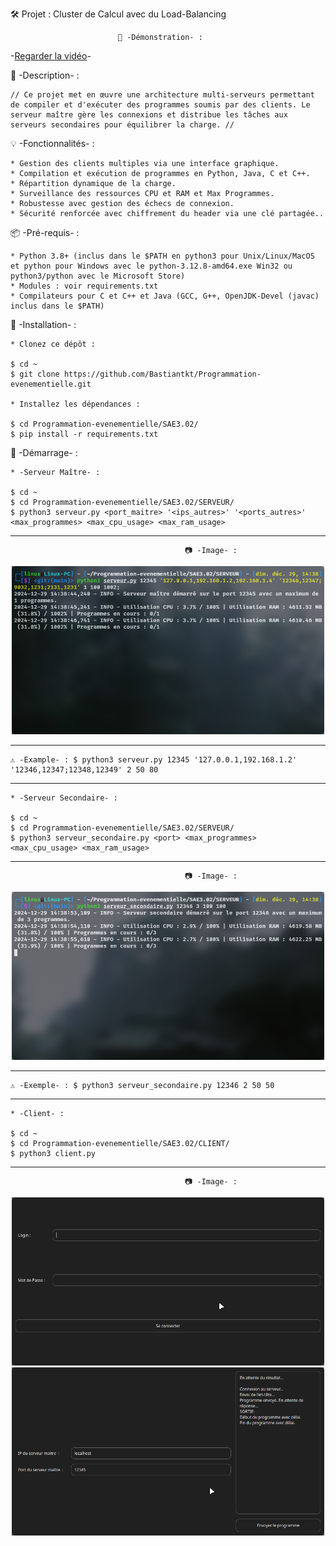 🛠️ Projet : Cluster de Calcul avec du Load-Balancing

							🎥 -Démonstration- : 
	
 -[Regarder la vidéo](https://drive.google.com/file/d/1bKXcfdShKR9zl6xLlGAzUsQhfO8umSdE/preview)-
	

📜 -Description- :

	// Ce projet met en œuvre une architecture multi-serveurs permettant de compiler et d'exécuter des programmes soumis par des clients. Le serveur maître gère les connexions et distribue les tâches aux serveurs secondaires pour équilibrer la charge. //

💡 -Fonctionnalités- :

	* Gestion des clients multiples via une interface graphique.
	* Compilation et exécution de programmes en Python, Java, C et C++.
	* Répartition dynamique de la charge.
	* Surveillance des ressources CPU et RAM et Max Programmes.
	* Robustesse avec gestion des échecs de connexion.
	* Sécurité renforcée avec chiffrement du header via une clé partagée..

📦 -Pré-requis- :

	* Python 3.8+ (inclus dans le $PATH en python3 pour Unix/Linux/MacOS et python pour Windows avec le python-3.12.8-amd64.exe Win32 ou python3/python avec le Microsoft Store)
	* Modules : voir requirements.txt
	* Compilateurs pour C et C++ et Java (GCC, G++, OpenJDK-Devel (javac) inclus dans le $PATH)

🔧 -Installation- :

	* Clonez ce dépôt :
	
	$ cd ~
	$ git clone https://github.com/Bastiantkt/Programmation-evenementielle.git

	* Installez les dépendances :
	
	$ cd Programmation-evenementielle/SAE3.02/
	$ pip install -r requirements.txt

🚀 -Démarrage- :

	* -Serveur Maître- :
	
	$ cd ~
	$ cd Programmation-evenementielle/SAE3.02/SERVEUR/
	$ python3 serveur.py <port_maitre> '<ips_autres>' '<ports_autres>' <max_programmes> <max_cpu_usage> <max_ram_usage>

-------------------------------------------------------------------------------------------------------------------------------

					                       📷 -Image- :
<p align="center"> 
<img src="IMAGES/Screenshot2.png" alt="Aperçu de l'application" width="500">
</p>

-------------------------------------------------------------------------------------------------------------------------------	

	⚠️ -Example- : $ python3 serveur.py 12345 '127.0.0.1,192.168.1.2' '12346,12347;12348,12349' 2 50 80

-------------------------------------------------------------------------------------------------------------------------------
	
	* -Serveur Secondaire- :
	
	$ cd ~
	$ cd Programmation-evenementielle/SAE3.02/SERVEUR/
	$ python3 serveur_secondaire.py <port> <max_programmes> <max_cpu_usage> <max_ram_usage>
						    
-------------------------------------------------------------------------------------------------------------------------------

					                       📷 -Image- :
<p align="center"> 
<img src="IMAGES/Screenshot3.png" alt="Aperçu de l'application" width="500">
</p>

-------------------------------------------------------------------------------------------------------------------------------	

	⚠️ -Exemple- : $ python3 serveur_secondaire.py 12346 2 50 50

-------------------------------------------------------------------------------------------------------------------------------
						    
	* -Client- :
	
	$ cd ~
	$ cd Programmation-evenementielle/SAE3.02/CLIENT/
	$ python3 client.py

-------------------------------------------------------------------------------------------------------------------------------
					                       📷 -Image- :
<p align="center">  
  <img src="IMAGES/Screenshot4.png" alt="Image 1" width="500">
  <img src="IMAGES/Screenshot1.png" alt="Image 2" width="500">
</p>



	